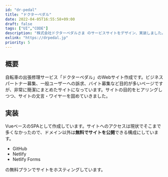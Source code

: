 ```yaml
---
id: "dr-pedal"
title: "ドクターペダル"
date: 2022-04-05T16:55:58+09:00
draft: false
tags: ["UI","CODE"]
description: "株式会社ドクターペダルさま のサービスサイトをデザイン、実装しました。"
exlink: "https://drpedal.jp"
priority: 5
---
```


## 概要
自転車の出張修理サービス「ドクターペダル」のWebサイト作成です。ビジネスパートナー募集、一般ユーザーへの訴求、バイト募集など目的が多いページですが、非常に簡潔にまとめたサイトになっています。サイトの目的をヒアリングしつつ、サイトの文言・ワイヤーを固めていきました。

## 実装
VueベースのSPAとして作成しています。サイトへのアクセスは現状でそこまで多くなかったので、ドメイン以外は**無料でサイトを公開**できる構成にしています。

* GitHub
* Netlify
* Netlify Forms

の無料プランでサイトをホスティングしています。
